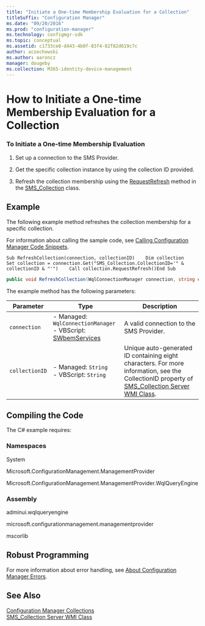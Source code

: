 ```yaml
---
title: "Initiate a One-time Membership Evaluation for a Collection"
titleSuffix: "Configuration Manager"
ms.date: "09/20/2016"
ms.prod: "configuration-manager"
ms.technology: configmgr-sdk
ms.topic: conceptual
ms.assetid: c1733ce8-d443-4b0f-83f4-82f82d619c7c
author: aczechowski
ms.author: aaroncz
manager: dougeby
ms.collection: M365-identity-device-management
---
```

# How to Initiate a One-time Membership Evaluation for a Collection
### To Initiate a One-time Membership Evaluation  

1.  Set up a connection to the SMS Provider.  

2.  Get the specific collection instance by using the collection ID provided.  

3.  Refresh the collection membership using the [RequestRefresh](../../../../develop/reference/core/clients/collections/requestrefresh-method-in-class-sms_collection.md) method in the [SMS_Collection](../../../../develop/reference/core/clients/collections/sms_collection-server-wmi-class.md) class.  

## Example  
 The following example method refreshes the collection membership for a specific collection.  

 For information about calling the sample code, see [Calling Configuration Manager Code Snippets](../../../../develop/core/understand/calling-code-snippets.md).  

```vbs  
Sub RefreshCollection(connection, collectionID)    Dim collection    Set collection = connection.Get("SMS_Collection.CollectionID='" & collectionID & "'")    Call collection.RequestRefresh()End Sub  
```  

```c#  
public void RefreshCollection(WqlConnectionManager connection, string collectionID){    IResultObject collection = connection.GetInstance(string.Format("SMS_Collection.CollectionID='{0}'", collectionID));    collection.ExecuteMethod("RequestRefresh", null);}  
```  

 The example method has the following parameters:  

|Parameter|Type|Description|  
|---------------|----------|-----------------|  
|`connection`|-   Managed: `WqlConnectionManager`<br />-   VBScript: [SWbemServices](https://msdn.microsoft.com/library/aa393854.aspx)|A valid connection to the SMS Provider.|  
|`collectionID`|-   Managed: `String`<br />-   VBScript: `String`|Unique auto-generated ID containing eight characters. For more information, see the CollectionID property of [SMS_Collection Server WMI Class](../../../../develop/reference/core/clients/collections/sms_collection-server-wmi-class.md).|  

## Compiling the Code  
 The C# example requires:  

### Namespaces  
 System  

 Microsoft.ConfigurationManagement.ManagementProvider  

 Microsoft.ConfigurationManagement.ManagementProvider.WqlQueryEngine  

### Assembly  
 adminui.wqlqueryengine  

 microsoft.configurationmanagement.managementprovider  

 mscorlib  

## Robust Programming  
 For more information about error handling, see [About Configuration Manager Errors](../../../../develop/core/understand/about-configuration-manager-errors.md).  

## See Also  
 [Configuration Manager Collections](../../../../develop/core/clients/collections/collections.md)   
 [SMS_Collection Server WMI Class](../../../../develop/reference/core/clients/collections/sms_collection-server-wmi-class.md)
